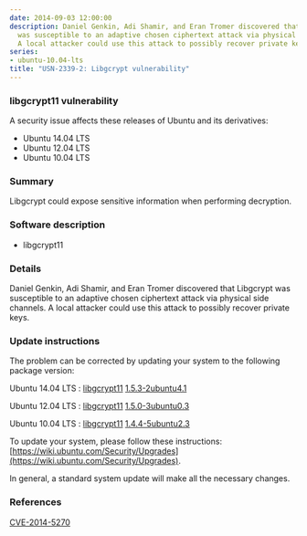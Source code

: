 ```yaml
---
date: 2014-09-03 12:00:00
description: Daniel Genkin, Adi Shamir, and Eran Tromer discovered that Libgcrypt
  was susceptible to an adaptive chosen ciphertext attack via physical side channels.
  A local attacker could use this attack to possibly recover private keys.
series:
- ubuntu-10.04-lts
title: "USN-2339-2: Libgcrypt vulnerability"
---
```


### libgcrypt11 vulnerability

A security issue affects these releases of Ubuntu and its derivatives:

* Ubuntu 14.04 LTS
* Ubuntu 12.04 LTS
* Ubuntu 10.04 LTS

### Summary

Libgcrypt could expose sensitive information when performing decryption. 

### Software description

* libgcrypt11 

### Details

Daniel Genkin, Adi Shamir, and Eran Tromer discovered that Libgcrypt was susceptible to an adaptive chosen ciphertext attack via physical side channels. A local attacker could use this attack to possibly recover private keys. 

### Update instructions

The problem can be corrected by updating your system to the following package version:

Ubuntu 14.04 LTS
 : [libgcrypt11](https://launchpad.net/ubuntu/+source/libgcrypt11) <span> [1.5.3-2ubuntu4.1](https://launchpad.net/ubuntu/+source/libgcrypt11/1.5.3-2ubuntu4.1) </span> 

Ubuntu 12.04 LTS
 : [libgcrypt11](https://launchpad.net/ubuntu/+source/libgcrypt11) <span> [1.5.0-3ubuntu0.3](https://launchpad.net/ubuntu/+source/libgcrypt11/1.5.0-3ubuntu0.3) </span> 

Ubuntu 10.04 LTS
 : [libgcrypt11](https://launchpad.net/ubuntu/+source/libgcrypt11) <span> [1.4.4-5ubuntu2.3](https://launchpad.net/ubuntu/+source/libgcrypt11/1.4.4-5ubuntu2.3) </span> 

To update your system, please follow these instructions: [https://wiki.ubuntu.com/Security/Upgrades](https://wiki.ubuntu.com/Security/Upgrades).

In general, a standard system update will make all the necessary changes. 

### References

 [CVE-2014-5270](http://people.ubuntu.com/~ubuntu-security/cve/CVE-2014-5270)
